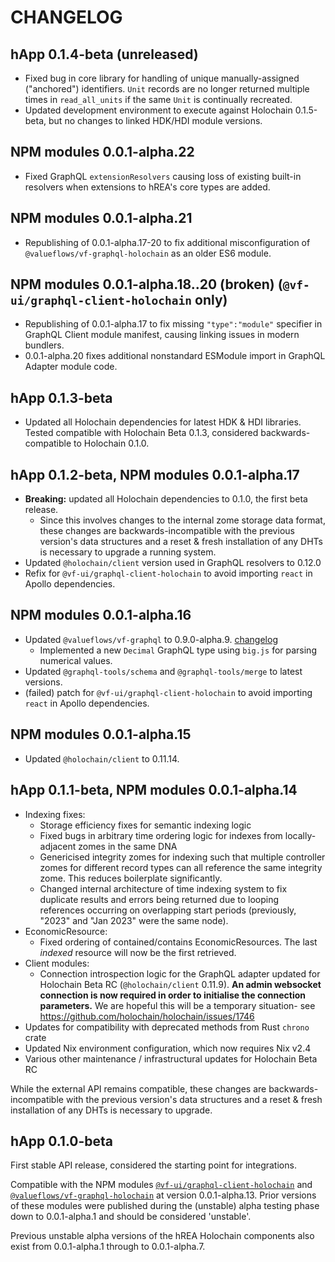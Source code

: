 # CHANGELOG

## hApp 0.1.4-beta (unreleased)

- Fixed bug in core library for handling of unique manually-assigned ("anchored") identifiers. `Unit` records are no longer returned multiple times in `read_all_units` if the same `Unit` is continually recreated.
- Updated development environment to execute against Holochain 0.1.5-beta, but no changes to linked HDK/HDI module versions.

## NPM modules 0.0.1-alpha.22

- Fixed GraphQL `extensionResolvers` causing loss of existing built-in resolvers when extensions to hREA's core types are added.

## NPM modules 0.0.1-alpha.21

- Republishing of 0.0.1-alpha.17-20 to fix additional misconfiguration of `@valueflows/vf-graphql-holochain` as an older ES6 module.

## NPM modules 0.0.1-alpha.18..20 **(broken)** (`@vf-ui/graphql-client-holochain` only)

- Republishing of 0.0.1-alpha.17 to fix missing `"type":"module"` specifier in GraphQL Client module manifest, causing linking issues in modern bundlers.
- 0.0.1-alpha.20 fixes additional nonstandard ESModule import in GraphQL Adapter module code.

## hApp 0.1.3-beta

- Updated all Holochain dependencies for latest HDK & HDI libraries. Tested compatible with Holochain Beta 0.1.3, considered backwards-compatible to Holochain 0.1.0.

## hApp 0.1.2-beta, NPM modules 0.0.1-alpha.17

- **Breaking:** updated all Holochain dependencies to 0.1.0, the first beta release.
	- Since this involves changes to the internal zome storage data format, these changes are backwards-incompatible with the previous version's data structures and a reset & fresh installation of any DHTs is necessary to upgrade a running system.
- Updated `@holochain/client` version used in GraphQL resolvers to 0.12.0
- Refix for `@vf-ui/graphql-client-holochain` to avoid importing `react` in Apollo dependencies.

## NPM modules 0.0.1-alpha.16

- Updated `@valueflows/vf-graphql` to 0.9.0-alpha.9. [changelog](https://lab.allmende.io/valueflows/vf-schemas/vf-graphql/-/blob/sprout/CHANGELOG.md#090-alpha9)
	- Implemented a new `Decimal` GraphQL type using `big.js` for parsing numerical values.
- Updated `@graphql-tools/schema` and `@graphql-tools/merge` to latest versions.
- (failed) patch for `@vf-ui/graphql-client-holochain` to avoid importing `react` in Apollo dependencies.

## NPM modules 0.0.1-alpha.15

- Updated `@holochain/client` to 0.11.14.

## hApp 0.1.1-beta, NPM modules 0.0.1-alpha.14

- Indexing fixes:
	- Storage efficiency fixes for semantic indexing logic
	- Fixed bugs in arbitrary time ordering logic for indexes from locally-adjacent zomes in the same DNA
	- Genericised integrity zomes for indexing such that multiple controller zomes for different record types can all reference the same integrity zome. This reduces boilerplate significantly.
	- Changed internal architecture of time indexing system to fix duplicate results and errors being returned due to looping references occurring on overlapping start periods (previously, "2023" and "Jan 2023" were the same node).
- EconomicResource:
	- Fixed ordering of contained/contains EconomicResources. The last *indexed* resource will now be the first retrieved.
- Client modules:
	- Connection introspection logic for the GraphQL adapter updated for Holochain Beta RC (`@holochain/client` 0.11.9). **An admin websocket connection is now required in order to initialise the connection parameters.** We are hopeful this will be a temporary situation- see https://github.com/holochain/holochain/issues/1746
- Updates for compatibility with deprecated methods from Rust `chrono` crate
- Updated Nix environment configuration, which now requires Nix v2.4
- Various other maintenance / infrastructural updates for Holochain Beta RC

While the external API remains compatible, these changes are backwards-incompatible with the previous version's data structures and a reset & fresh installation of any DHTs is necessary to upgrade.

## hApp 0.1.0-beta

First stable API release, considered the starting point for integrations.

Compatible with the NPM modules [`@vf-ui/graphql-client-holochain`](https://www.npmjs.com/package/@vf-ui/graphql-client-holochain) and [`@valueflows/vf-graphql-holochain`](https://www.npmjs.com/package/@valueflows/vf-graphql-holochain) at version 0.0.1-alpha.13. Prior versions of these modules were published during the (unstable) alpha testing phase down to 0.0.1-alpha.1 and should be considered 'unstable'.

Previous unstable alpha versions of the hREA Holochain components also exist from 0.0.1-alpha.1 through to 0.0.1-alpha.7.
